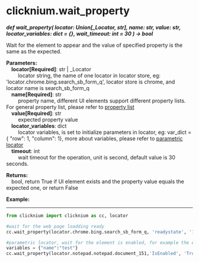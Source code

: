 # clicknium.wait_property
***def wait_property(
        locator: Union[_Locator, str],
        name: str, 
        value: str, 
        locator_variables: dict = {},
        wait_timeout: int = 30
    ) -> bool***  

Wait for the element to appear and the value of specified property is the same as the expected. 

**Parameters:**  
    &emsp;**locator[Required]**: str | _Locator   
        &emsp;&emsp; locator string, the name of one locator in locator store, eg: 'locator.chrome.bing.search_sb_form_q', locator store is chrome, and locator name is search_sb_form_q  
    &emsp;**name[Required]**: str  
        &emsp;&emsp; property name, different UI elements support different property lists. For general property list, please refer to [property list](./doc/automation/property.md)  
    &emsp;**value[Required]**: str  
        &emsp;&emsp; expected property value  
    &emsp;**locator_variables**: dict  
        &emsp;&emsp; locator variables, is set to initialize parameters in locator, eg: var_dict = { "row": 1,  "column": 1}, more about variables, please refer to [parametric locator](./doc/automation/parametric_locator.md)  
    &emsp;**timeout**: int  
        &emsp;&emsp; wait timeout for the operation, unit is second, default value is 30 seconds. 

**Returns:**  
    &emsp;bool, return True if UI element exists and the property value equals the expected one, or return False


**Example:**
***
```python
from clicknium import clicknium as cc, locator

#wait for the web page loadding ready
cc.wait_property(locator.chrome.bing.search_sb_form_q, 'readystate', '1')

#parametric locator, wait for the element is enabled, for example the element is blocked by one popup dialog
variables = {"name":"test"}
cc.wait_property(locator.notepad.notepad.document_151,'IsEnabled', 'True', variables)
```